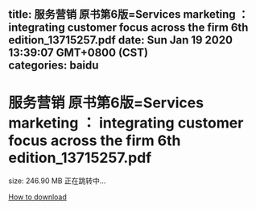 
title: 服务营销  原书第6版=Services marketing ： integrating customer focus across the firm 6th edition_13715257.pdf
date: Sun Jan 19 2020 13:39:07 GMT+0800 (CST)    
categories: baidu
---

# 服务营销  原书第6版=Services marketing ： integrating customer focus across the firm 6th edition_13715257.pdf
size: 246.90 MB
 正在跳转中...
 

[How to download](https://bpcam.bemobtrk.com/go/2ceec3aa-1ca2-46d6-b9ff-aaa5c184517c?jno=2614)